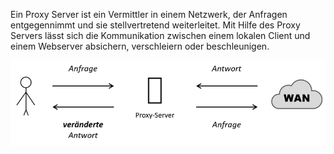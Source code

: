 Ein Proxy Server ist ein Vermittler in einem Netzwerk, der Anfragen entgegennimmt und sie stellvertretend weiterleitet. Mit Hilfe des Proxy Servers lässt sich die Kommunikation zwischen einem lokalen Client und einem Webserver absichern, verschleiern oder beschleunigen.

![](../_Medien/Proxy.png)
